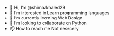 - 👋 Hi, I’m @shimaakhaled29
- 👀 I’m interested in Learn programming languages 
- 🌱 I’m currently learning Web Design 
- 💞️ I’m looking to collaborate on Python 
- 📫 How to reach me Not nesecery 

<!---
shimaakhaled29/shimaakhaled29 is a ✨ special ✨ repository because its `README.md` (this file) appears on your GitHub profile.
You can click the Preview link to take a look at your changes.
--->
